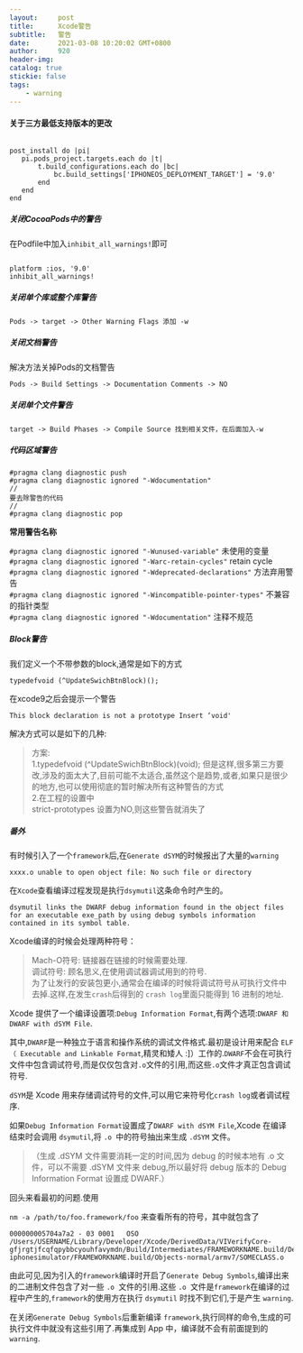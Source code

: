 ```yaml
---
layout:     post
title:      Xcode警告
subtitle:  	警告
date:       2021-03-08 10:20:02 GMT+0800
author:     920
header-img: 
catalog: true
stickie: false
tags:
    - warning
---
```



#### 关于三方最低支持版本的更改

```

post_install do |pi|
   pi.pods_project.targets.each do |t|
       t.build_configurations.each do |bc|
           bc.build_settings['IPHONEOS_DEPLOYMENT_TARGET'] = '9.0'
       end
   end
end

```


##### 关闭CocoaPods中的警告

在Podfile中加入`inhibit_all_warnings!`即可
```

platform :ios, '9.0'
inhibit_all_warnings!

```

##### 关闭单个库或整个库警告

`Pods -> target -> Other Warning Flags 添加 -w`


##### 关闭文档警告

解决方法关掉Pods的文档警告

`Pods -> Build Settings -> Documentation Comments -> NO`


##### 关闭单个文件警告

`target -> Build Phases -> Compile Source 找到相关文件，在后面加入-w`


##### 代码区域警告

```
#pragma clang diagnostic push
#pragma clang diagnostic ignored "-Wdocumentation"
//
要去除警告的代码
//
#pragma clang diagnostic pop

```
**常用警告名称**

`#pragma clang diagnostic ignored "-Wunused-variable"` 未使用的变量  
`#pragma clang diagnostic ignored "-Warc-retain-cycles"` retain cycle  
`#pragma clang diagnostic ignored "-Wdeprecated-declarations"` 方法弃用警告  
`#pragma clang diagnostic ignored "-Wincompatible-pointer-types"` 不兼容的指针类型  
`#pragma clang diagnostic ignored "-Wdocumentation"` 注释不规范  

##### Block警告

我们定义一个不带参数的block,通常是如下的方式
```
typedefvoid (^UpdateSwichBtnBlock)();
```
在xcode9之后会提示一个警告
```
This block declaration is not a prototype Insert ‘void'
```
解决方式可以是如下的几种:  
>方案:  
1.typedefvoid (^UpdateSwichBtnBlock)(void);
但是这样,很多第三方要改,涉及的面太大了,目前可能不太适合,虽然这个是趋势,或者,如果只是很少的地方,也可以使用彻底的暂时解决所有这种警告的方式  
2.在工程的设置中  
strict-prototypes 设置为NO,则这些警告就消失了  


##### 番外

有时候引入了一个`framework`后,在`Generate dSYM`的时候报出了大量的`warning`
```
xxxx.o unable to open object file: No such file or directory
```
在`Xcode`查看编译过程发现是执行`dsymutil`这条命令时产生的。
```
dsymutil links the DWARF debug information found in the object files for an executable exe_path by using debug symbols information contained in its symbol table.
```

Xcode编译的时候会处理两种符号：

>Mach-O符号: 链接器在链接的时候需要处理.    
>调试符号: 顾名思义,在使用调试器调试用到的符号.  
>为了让发行的安装包更小,通常会在编译的时候将调试符号从可执行文件中去掉.这样,在发生`crash`后得到的 `crash log`里面只能得到 16 进制的地址.

Xcode 提供了一个编译设置项:`Debug Information Format`,有两个选项:`DWARF 和 DWARF with dSYM File`.

其中,`DWARF`是一种独立于语言和操作系统的调试文件格式.最初是设计用来配合 `ELF（ Executable and Linkable Format`,精灵和矮人 :]）工作的.`DWARF`不会在可执行文件中包含调试符号,而是仅仅包含对` .o `文件的引用,而这些`.o`文件才真正包含调试符号.

`dSYM`是 Xcode 用来存储调试符号的文件,可以用它来符号化`crash log`或者调试程序.

如果`Debug Information Format`设置成了`DWARF with dSYM File`,Xcode 在编译结束时会调用 `dsymutil`,将 `.o `中的符号抽出来生成 `.dSYM` 文件。

>（生成 .dSYM 文件需要消耗一定的时间,因为 debug 的时候本地有 .o 文件，可以不需要 .dSYM 文件来 debug,所以最好将 debug 版本的 Debug Information Format 设置成 DWARF.）  

回头来看最初的问题.使用

`nm -a /path/to/foo.framework/foo`
来查看所有的符号，其中就包含了  
```
000000005704a7a2 - 03 0001   OSO /Users/USERNAME/Library/Developer/Xcode/DerivedData/VIVerifyCore-gfjrgtjfcqfqpybbcyouhfavymdn/Build/Intermediates/FRAMEWORKNAME.build/Debug-iphonesimulator/FRAMEWORKNAME.build/Objects-normal/armv7/SOMECLASS.o
```
由此可见,因为引入的`framework`编译时开启了`Generate Debug Symbols`,编译出来的二进制文件包含了对一些 `.o `文件的引用.这些 `.o `文件是` framework `在编译的过程中产生的,`framework`的使用方在执行 `dsymutil` 时找不到它们,于是产生 `warning`.

在关闭`Generate Debug Symbols`后重新编译 `framework`,执行同样的命令,生成的可执行文件中就没有这些引用了.再集成到 App 中，编译就不会有前面提到的 `warning`.





